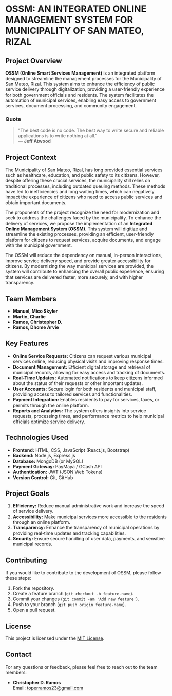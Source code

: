 # OSSM: AN INTEGRATED ONLINE MANAGEMENT SYSTEM FOR MUNICIPALITY OF SAN MATEO, RIZAL

## Project Overview

**OSSM (Online Smart Services Management)** is an integrated platform designed to streamline the management processes for the Municipality of San Mateo, Rizal. This system aims to enhance the efficiency of public service delivery through digitalization, providing a user-friendly experience for both government officials and residents. The system facilitates the automation of municipal services, enabling easy access to government services, document processing, and community engagement.

### Quote

> "The best code is no code. The best way to write secure and reliable applications is to write nothing at all.”  
— **Jeff Atwood**

## Project Context

The Municipality of San Mateo, Rizal, has long provided essential services such as healthcare, education, and public safety to its citizens. However, despite offering these crucial services, the municipality still relies on traditional processes, including outdated queuing methods. These methods have led to inefficiencies and long waiting times, which can negatively impact the experience of citizens who need to access public services and obtain important documents.

The proponents of the project recognize the need for modernization and seek to address the challenges faced by the municipality. To enhance the delivery of services, we propose the implementation of an **Integrated Online Management System (OSSM)**. This system will digitize and streamline the existing processes, providing an efficient, user-friendly platform for citizens to request services, acquire documents, and engage with the municipal government. 

The OSSM will reduce the dependency on manual, in-person interactions, improve service delivery speed, and provide greater accessibility for citizens. By modernizing the way municipal services are provided, the system will contribute to enhancing the overall public experience, ensuring that services are delivered faster, more securely, and with higher transparency.

## Team Members

- **Manuel, Mico Skyler**  
- **Martin, Charlie**  
- **Ramos, Christopher D.**  
- **Ramos, Dhome Arvie**

## Key Features

- **Online Service Requests:** Citizens can request various municipal services online, reducing physical visits and improving response times.
- **Document Management:** Efficient digital storage and retrieval of municipal records, allowing for easy access and tracking of documents.
- **Real-Time Updates:** Automated notifications to keep citizens informed about the status of their requests or other important updates.
- **User Accounts:** Secure login for both residents and municipal staff, providing access to tailored services and functionalities.
- **Payment Integration:** Enables residents to pay for services, taxes, or permits through the online platform.
- **Reports and Analytics:** The system offers insights into service requests, processing times, and performance metrics to help municipal officials optimize service delivery.

## Technologies Used

- **Frontend:** HTML, CSS, JavaScript (React.js, Bootstrap)
- **Backend:** Node.js, Express.js
- **Database:** MongoDB (or MySQL)
- **Payment Gateway:** PayMaya / GCash API
- **Authentication:** JWT (JSON Web Tokens)
- **Version Control:** Git, GitHub

## Project Goals

1. **Efficiency:** Reduce manual administrative work and increase the speed of service delivery.
2. **Accessibility:** Make municipal services more accessible to the residents through an online platform.
3. **Transparency:** Enhance the transparency of municipal operations by providing real-time updates and tracking capabilities.
4. **Security:** Ensure secure handling of user data, payments, and sensitive municipal records.

## Contributing

If you would like to contribute to the development of OSSM, please follow these steps:

1. Fork the repository.
2. Create a feature branch (`git checkout -b feature-name`).
3. Commit your changes (`git commit -am 'Add new feature'`).
4. Push to your branch (`git push origin feature-name`).
5. Open a pull request.

## License

This project is licensed under the [MIT License](LICENSE).

## Contact

For any questions or feedback, please feel free to reach out to the team members:

- **Christopher D. Ramos**  
  Email: toperramos23@gmail.com


